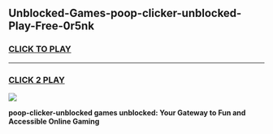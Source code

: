 
## Unblocked-Games-poop-clicker-unblocked-Play-Free-0r5nk
<h3>
<a href="https://premium76.site?title=poop-clicker-unblocked&ref=18A1">CLICK TO PLAY</a></h3>
<hr>

<h3>
<a href="https://premium76.site?title=poop-clicker-unblocked&ref=18A1">CLICK 2 PLAY</a>
  
</h3>

<a href="https://premium76.site?title=poop-clicker-unblocked&ref=18A1"><img src="https://clearcache.store/games.png"></a>


**poop-clicker-unblocked games unblocked: Your Gateway to Fun and Accessible Online Gaming**
